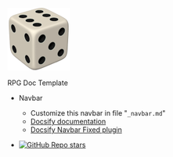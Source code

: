 <!-- Logo -->
[![](./assets/img/favicon.png)](/)

<!-- Title -->
RPG Doc Template

* Navbar
  * Customize this navbar in file "`_navbar.md`"
  * [Docsify documentation](https://docsify.js.org)
  * [Docsify Navbar Fixed plugin](https://github.com/LIGMATV/docsify-navbar-fixed)

* [![GitHub Repo stars](https://img.shields.io/github/stars/nerun/RPG_SRD_Template ':class=badge')](https://github.com/nerun/RPG_SRD_Template/)

<!-- You can safely delete this file if you don't want a navigation bar. -->